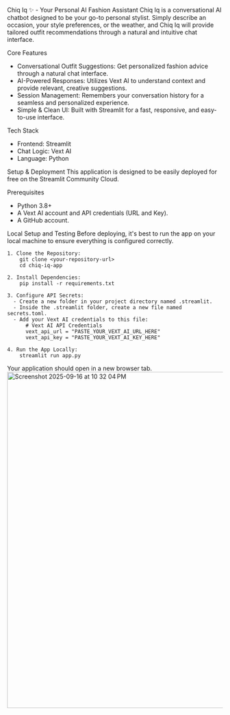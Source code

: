 Chiq Iq ✨ - Your Personal AI Fashion Assistant
Chiq Iq is a conversational AI chatbot designed to be your go-to personal stylist. Simply describe an occasion, your style preferences, or the weather, and Chiq Iq will provide tailored outfit recommendations through a natural and intuitive chat interface.

Core Features
  - Conversational Outfit Suggestions: Get personalized fashion advice through a natural chat interface.
  - AI-Powered Responses: Utilizes Vext AI to understand context and provide relevant, creative suggestions.
  - Session Management: Remembers your conversation history for a seamless and personalized experience.
  - Simple & Clean UI: Built with Streamlit for a fast, responsive, and easy-to-use interface.

Tech Stack
  - Frontend: Streamlit
  - Chat Logic: Vext AI
  - Language: Python

Setup & Deployment
This application is designed to be easily deployed for free on the Streamlit Community Cloud.

Prerequisites
  - Python 3.8+
  - A Vext AI account and API credentials (URL and Key).
  - A GitHub account.

Local Setup and Testing
Before deploying, it's best to run the app on your local machine to ensure everything is configured correctly.

    1. Clone the Repository:
        git clone <your-repository-url>
        cd chiq-iq-app
    
    2. Install Dependencies:
        pip install -r requirements.txt
    
    3. Configure API Secrets:
      - Create a new folder in your project directory named .streamlit.
      - Inside the .streamlit folder, create a new file named secrets.toml.
      - Add your Vext AI credentials to this file:
          # Vext AI API Credentials
          vext_api_url = "PASTE_YOUR_VEXT_AI_URL_HERE"
          vext_api_key = "PASTE_YOUR_VEXT_AI_KEY_HERE"
    
    4. Run the App Locally:
        streamlit run app.py

Your application should open in a new browser tab. 
<img width="983" height="783" alt="Screenshot 2025-09-16 at 10 32 04 PM" src="https://github.com/user-attachments/assets/2e5a48c4-299b-4bb8-bef5-af0c36901b11" />




